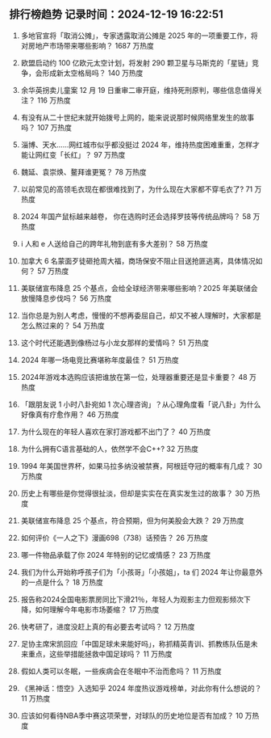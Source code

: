 
## 排行榜趋势 记录时间：2024-12-19 16:22:51
  
  1. 多地官宣将「取消公摊」，专家透露取消公摊是 2025 年的一项重要工作，将对房地产市场带来哪些影响？ 1687 万热度
    
  2. 欧盟启动约 100 亿欧元太空计划，将发射 290 颗卫星与马斯克的「星链」竞争，会形成新太空格局吗？ 140 万热度
    
  3. 余华英拐卖儿童案 12 月 19 日重审二审开庭，维持死刑原判，哪些信息值得关注？ 116 万热度
    
  4. 有没有从二十世纪末就开始拨号上网的，能来说说那时候网络里发生的故事吗？ 107 万热度
    
  5. 淄博、天水……网红城市似乎都没挺过 2024 年，维持热度困难重重，怎样才能让网红变「长红」？ 97 万热度
    
  6. 魏延、袁崇焕、鳌拜谁更冤？ 78 万热度
    
  7. 以前常见的高领毛衣现在都很难找到了，为什么现在大家都不穿毛衣了? 71 万热度
    
  8. 2024 年国产鼠标越来越卷， 你在选购时还会选择罗技等传统品牌吗？ 58 万热度
    
  9. i 人和 e 人送给自己的跨年礼物到底有多大差别？ 58 万热度
    
  10. 加拿大 6 名蒙面歹徒砸抢周大福，商场保安不阻止目送抢匪逃离，具体情况如何？ 57 万热度
    
  11. 美联储宣布降息 25 个基点，会给全球经济带来哪些影响？2025 年美联储会放慢降息步伐吗？ 56 万热度
    
  12. 当你总是为别人考虑，慢慢的不想再委屈自己，却又不被人理解时，大家都是怎么熬过来的？ 54 万热度
    
  13. 这个时代还能遇到像杨过与小龙女那样的爱情吗？ 51 万热度
    
  14. 2024 年哪一场电竞比赛堪称年度最佳？ 51 万热度
    
  15. 2024年游戏本选购应该把谁放在第一位，处理器重要还是显卡重要？ 48 万热度
    
  16. 「跟朋友说 1 小时八卦宛如 1 次心理咨询」？从心理角度看「说八卦」为什么好像真有疗愈作用？ 46 万热度
    
  17. 为什么现在的年轻人喜欢在家打游戏都不出门了？ 40 万热度
    
  18. 为什么拥有C语言基础的人，依然学不会C++? 32 万热度
    
  19. 1994 年美国世界杯，如果马拉多纳没被禁赛，阿根廷夺冠的概率有几成？ 30 万热度
    
  20. 历史上有哪些是你觉得很扯淡，但却是实实在在真实发生过的故事？ 30 万热度
    
  21. 美联储宣布降息 25 个基点，符合预期，但为何美股会大跌？ 29 万热度
    
  22. 如何评价《一人之下》漫画698（738）话预告？ 26 万热度
    
  23. 哪一件物品承载了你 2024 年特别的记忆或情感？ 23 万热度
    
  24. 我们为什么开始称呼孩子们为「小孩哥」「小孩姐」，ta 们 2024 年让你最意外的一点是什么？ 18 万热度
    
  25. 报告称2024全国电影票房同比下滑21％，年轻人为观影主力但观影频次下降，如何理解今年电影市场萎缩？ 17 万热度
    
  26. 快考研了，进度没赶上真的有必要去考试吗？ 12 万热度
    
  27. 足协主席宋凯回应「中国足球未来能好吗」，称抓精英青训、抓教练队伍是未来重点，这些举措能拯救中国足球吗？ 11 万热度
    
  28. 假如人类可以冬眠，一些疾病会在冬眠中不治而愈吗？ 11 万热度
    
  29. 《黑神话：悟空》入选知乎 2024 年度热议游戏榜单，对此你有什么想说的？ 11 万热度
    
  30. 应该如何看待NBA季中赛这项荣誉，对球队的历史地位是否有加成？ 10 万热度
    